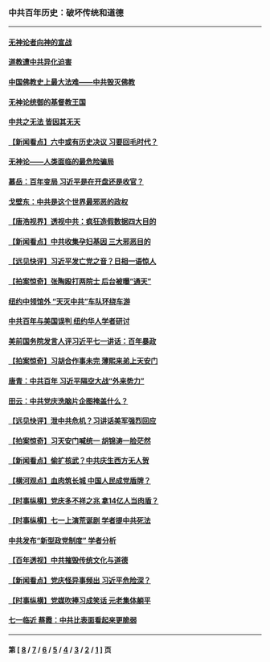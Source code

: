 ### 中共百年历史：破坏传统和道德
---
#### [无神论者向神的宣战](../../pages/nf1176114/n13281535.md?10230430) 
#### [道教遭中共异化迫害](../../pages/nf1176114/n13281463.md?10230430) 
#### [中国佛教史上最大法难——中共毁灭佛教](../../pages/nf1176114/n13281397.md?10230430) 
#### [无神论统御的基督教王国](../../pages/nf1176114/n13281280.md?10230430) 
#### [中共之无法 皆因其无天](../../pages/nf1176114/n13281088.md?10230430) 
#### [【新闻看点】六中或有历史决议 习要回毛时代？](../../pages/nf1176114/n13222895.md?10230430) 
#### [无神论——人类面临的最危险骗局](../../pages/nf1176114/n13196137.md?10230430) 
#### [慕岳：百年变局 习近平是在开盘还是收官？](../../pages/nf1176114/n13206516.md?10230430) 
#### [戈壁东：中共是这个世界最邪恶的政权](../../pages/nf1176114/n13085641.md?10230430) 
#### [【唐浩视界】透视中共：疯狂造假数据四大目的](../../pages/nf1176114/n13080590.md?10230430) 
#### [【新闻看点】中共收集孕妇基因 三大邪恶目的](../../pages/nf1176114/n13077182.md?10230430) 
#### [【远见快评】习近平发亡党之音？日相一语惊人](../../pages/nf1176114/n13074809.md?10230430) 
#### [【拍案惊奇】张陶殴打两院士 后台被曝“通天”](../../pages/nf1176114/n13070496.md?10230430) 
#### [纽约中领馆外 “天灭中共”车队环绕车游](../../pages/nf1176114/n13070693.md?10230430) 
#### [中共百年与美国误判 纽约华人学者研讨](../../pages/nf1176114/n13067969.md?10230430) 
#### [美前国务院发言人评习近平七一讲话：百年暴政](../../pages/nf1176114/n13066986.md?10230430) 
#### [【拍案惊奇】习胡合作事未完 薄熙来弟上天安门](../../pages/nf1176114/n13065867.md?10230430) 
#### [唐青：中共百年 习近平隔空大战“外来势力”](../../pages/nf1176114/n13065976.md?10230430) 
#### [田云：中共党庆洗脑片企图掩盖什么？](../../pages/nf1176114/n13064395.md?10230430) 
#### [【远见快评】泄中共危机？习讲话美军强烈回应](../../pages/nf1176114/n13064269.md?10230430) 
#### [【拍案惊奇】习天安门喊统一 胡锦涛一脸茫然](../../pages/nf1176114/n13063233.md?10230430) 
#### [【新闻看点】偷扩核武？中共庆生西方无人贺](../../pages/nf1176114/n13061263.md?10230430) 
#### [【横河观点】血肉筑长城 中国人民成党盾牌？](../../pages/nf1176114/n13061779.md?10230430) 
#### [【时事纵横】党庆多不祥之兆 拿14亿人当肉盾？](../../pages/nf1176114/n13061709.md?10230430) 
#### [【时事纵横】七一上演荒诞剧 学者提中共死法](../../pages/nf1176114/n13058990.md?10230430) 
#### [中共发布“新型政党制度” 学者分析](../../pages/nf1176114/n13056354.md?10230430) 
#### [【百年透视】中共摧毁传统文化与道德](../../pages/nf1176114/n13057253.md?10230430) 
#### [【新闻看点】党庆怪异事频出 习近平危险深？](../../pages/nf1176114/n13056781.md?10230430) 
#### [【时事纵横】党媒吹捧习成笑话 元老集体躺平](../../pages/nf1176114/n13056792.md?10230430) 
#### [七一临近 蔡霞：中共比表面看起来更脆弱](../../pages/nf1176114/n13056418.md?10230430) 

---
#### 第 [ [8](./8.md?10230430) / [7](./7.md?10230430) / [6](./6.md?10230430) / [5](./5.md?10230430) / [4](./4.md?10230430) / [3](./3.md?10230430) / [2](./2.md?10230430) / [1](./1.md?10230430) ] 页
